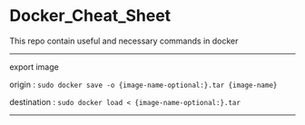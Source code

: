 # Docker_Cheat_Sheet
This repo contain useful and necessary commands in docker
<hr>

export image

origin : `sudo docker save -o {image-name-optional:}.tar {image-name}`

destination : `sudo docker load < {image-name-optional:}.tar`
<hr>
